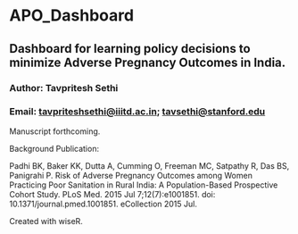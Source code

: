# APO_Dashboard
## Dashboard for learning policy decisions to minimize Adverse Pregnancy Outcomes in India. 
### Author: Tavpritesh Sethi
### Email: tavpriteshsethi@iiitd.ac.in; tavsethi@stanford.edu

Manuscript forthcoming.

Background Publication: 

Padhi BK, Baker KK, Dutta A, Cumming O, Freeman MC, Satpathy R, Das BS,
Panigrahi P. Risk of Adverse Pregnancy Outcomes among Women Practicing Poor
Sanitation in Rural India: A Population-Based Prospective Cohort Study. PLoS Med.
2015 Jul 7;12(7):e1001851. doi: 10.1371/journal.pmed.1001851. eCollection 2015
Jul. 

Created with wiseR.
